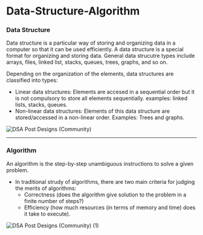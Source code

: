 # Data-Structure-Algorithm

### Data Structure
Data structure is a particular way of storing and organizing data in a computer so that it can be used efficiently. A data structure is a special format for organizing and storing data. General data strucutre types include arrays, files, linked list, stacks, queues, trees, graphs, and so on.

Depending on the organization of the elements, data structures are classified into types:

* Linear data structures: Elements are accesed in a sequential order but it is not compulsory to store all elements sequentially. examples: linked lists, stacks, queues.
* Non-linear data structures: Elements of this data structure are stored/accessed in a non-linear order. Examples: Trees and graphs.

![DSA Post Designs (Community)](https://user-images.githubusercontent.com/75694208/179344389-49db3efd-eff9-4b7e-a957-6af928580365.png)

<hr/>

### Algorithm
An algorithm is the step-by-step unambiguous instructions to solve a given problem.

* In traditional strudy of algorithms, there are two main criteria for judging the merits of algorithms:
  * Correctness (does the algorithm give solution to the problem in a finite number of steps?)
  * Efficiency (how much resources (in terms of memory and time) does it take to execute).
  
  
![DSA Post Designs (Community) (1)](https://user-images.githubusercontent.com/75694208/176632586-c7951101-c5a2-442c-8bbf-d6ec325f6d05.png)
